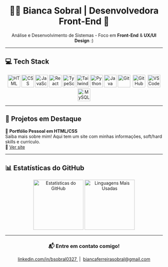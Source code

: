<h1 align="center">👩‍💻 Bianca Sobral | Desenvolvedora Front-End 🚀</h1>

<p align="center">
  Análise e Desenvolvimento de Sistemas - Foco em <strong>Front-End</strong> & <strong>UX/UI Design</strong> :)
</p>

---

## 💻 Tech Stack

<p align="center">
  <img src="https://cdn.jsdelivr.net/gh/devicons/devicon/icons/html5/html5-original.svg" alt="HTML" width="40" height="40"/>
  <img src="https://cdn.jsdelivr.net/gh/devicons/devicon/icons/css3/css3-original.svg" alt="CSS" width="40" height="40"/>
  <img src="https://cdn.jsdelivr.net/gh/devicons/devicon/icons/javascript/javascript-original.svg" alt="JavaScript" width="40" height="40"/>
  <img src="https://cdn.jsdelivr.net/gh/devicons/devicon/icons/react/react-original.svg" alt="React" width="40" height="40"/>
  <img src="https://cdn.jsdelivr.net/gh/devicons/devicon/icons/typescript/typescript-original.svg" alt="TypeScript" width="40" height="40"/>
  <img src="https://cdn.jsdelivr.net/gh/devicons/devicon/icons/tailwindcss/tailwindcss-original.svg" alt="TailwindCSS" width="40" height="40"/>
  <img src="https://cdn.jsdelivr.net/gh/devicons/devicon/icons/python/python-original.svg" alt="Python" width="40" height="40"/>
  <img src="https://cdn.jsdelivr.net/gh/devicons/devicon/icons/java/java-original.svg" alt="Java" width="40" height="40"/>
  <img src="https://cdn.jsdelivr.net/gh/devicons/devicon/icons/git/git-original.svg" alt="Git" width="40" height="40"/>
  <img src="https://upload.wikimedia.org/wikipedia/commons/9/91/Octicons-mark-github.svg" alt="GitHub" width="40" height="40" style="background:white; border-radius:6px; padding:4px;"/>
  <img src="https://cdn.jsdelivr.net/gh/devicons/devicon/icons/vscode/vscode-original.svg" alt="VSCode" width="40" height="40"/>
  <img src="https://cdn.jsdelivr.net/gh/devicons/devicon/icons/mysql/mysql-original.svg" alt="MySQL" width="40" height="40"/>
</p>

---

## 🌟 Projetos em Destaque

💼 <strong>Portfólio Pessoal em HTML/CSS</strong><br>
Saiba mais sobre mim! Aqui tem um site com minhas informações, soft/hard skills e currículo.<br>
🔗 <a href="https://thebiancascript.github.io/bs-portifolio/" target="_blank">Ver site</a>

---

## 📊 Estatísticas do GitHub

<div align="center">
  <img 
    src="https://github-readme-stats.vercel.app/api?username=thebiancascript&show_icons=true&theme=tokyonight&border_color=8a2be2"
    alt="Estatísticas do GitHub"
    height="160"
  />
  <img 
    src="https://github-readme-stats.vercel.app/api/top-langs/?username=thebiancascript&layout=compact&theme=tokyonight&border_color=8a2be2"
    alt="Linguagens Mais Usadas"
    height="160"
  />
</div>

---

<h3 align="center">📬 Entre em contato comigo!</h3>

<p align="center">
  <a href="https://linkedin.com/in/bsobral0327" target="_blank">
    linkedin.com/in/bsobral0327
  </a>
  &nbsp;|&nbsp;
  <a href="mailto:biancaferreirasobral@gmail.com" target="_blank">
    biancaferreirasobral@gmail.com
  </a>
</p>

